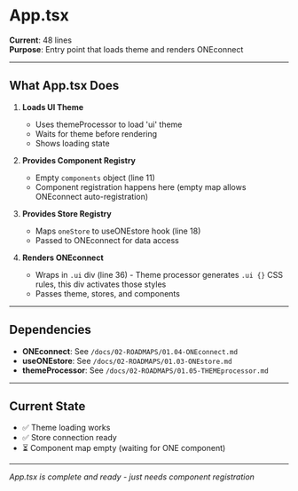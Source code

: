 # App.tsx

**Current**: 48 lines  
**Purpose**: Entry point that loads theme and renders ONEconnect

---

## What App.tsx Does

1. **Loads UI Theme**
   - Uses themeProcessor to load 'ui' theme
   - Waits for theme before rendering
   - Shows loading state

2. **Provides Component Registry**
   - Empty `components` object (line 11)
   - Component registration happens here (empty map allows ONEconnect auto-registration)

3. **Provides Store Registry**
   - Maps `oneStore` to useONEstore hook (line 18)
   - Passed to ONEconnect for data access

4. **Renders ONEconnect**
   - Wraps in `.ui` div (line 36) - Theme processor generates `.ui {}` CSS rules, this div activates those styles
   - Passes theme, stores, and components

---

## Dependencies

- **ONEconnect**: See `/docs/02-ROADMAPS/01.04-ONEconnect.md`
- **useONEstore**: See `/docs/02-ROADMAPS/01.03-ONEstore.md`
- **themeProcessor**: See `/docs/02-ROADMAPS/01.05-THEMEprocessor.md`

---

## Current State

- ✅ Theme loading works
- ✅ Store connection ready
- ⏳ Component map empty (waiting for ONE component)

---

*App.tsx is complete and ready - just needs component registration*
